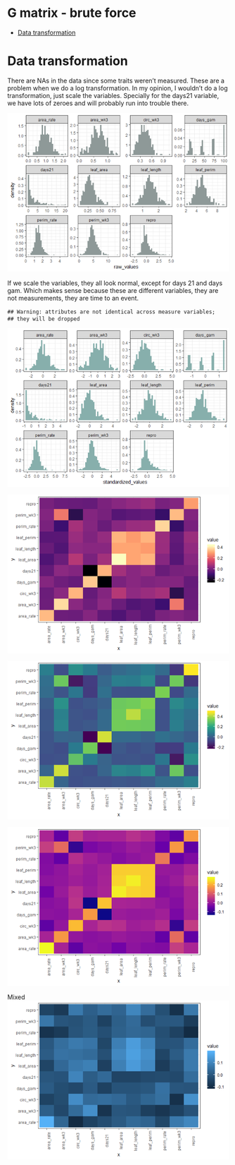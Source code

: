 G matrix - brute force
================

  - [Data transformation](#data-transformation)

# Data transformation

There are NAs in the data since some traits weren’t measured. These are
a problem when we do a log transformation. In my opinion, I wouldn’t do
a log transformation, just scale the variables. Specially for the days21
variable, we have lots of zeroes and will probably run into trouble
there.

![](G_mat_brute_files/figure-gfm/unnamed-chunk-3-1.png)<!-- -->

If we scale the variables, they all look normal, except for days 21 and
days gam. Which makes sense because these are different variables, they
are not measurements, they are time to an event.

    ## Warning: attributes are not identical across measure variables;
    ## they will be dropped

![](G_mat_brute_files/figure-gfm/unnamed-chunk-4-1.png)<!-- -->

![](G_mat_brute_files/figure-gfm/unnamed-chunk-6-1.png)<!-- -->

![](G_mat_brute_files/figure-gfm/unnamed-chunk-7-1.png)<!-- -->

![](G_mat_brute_files/figure-gfm/unnamed-chunk-8-1.png)<!-- -->

Mixed ![](G_mat_brute_files/figure-gfm/unnamed-chunk-9-1.png)<!-- -->
